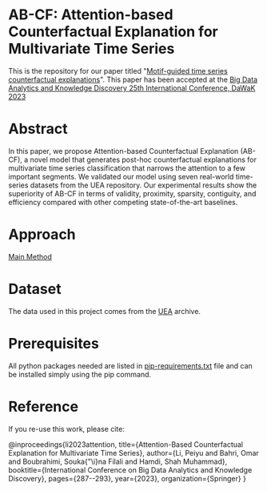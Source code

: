 # AB-CF: Attention-based Counterfactual Explanation for Multivariate Time Series 
This is the repository for our paper titled "[Motif-guided time series counterfactual explanations](https://link.springer.com/chapter/10.1007/978-3-031-39831-5_26)". This paper has been accepted at the [Big Data Analytics and Knowledge Discovery 25th International Conference, DaWaK 2023](https://link.springer.com/book/10.1007/978-3-031-39831-5)
 
# Abstract
In this paper, we propose Attention-based Counterfactual Explanation (AB-CF), a novel model that generates post-hoc counterfactual explanations for multivariate time series classification that narrows the attention to a few important segments. We validated our model using seven real-world time-series datasets from the UEA repository. Our experimental results show the superiority of AB-CF in terms of validity, proximity, sparsity, contiguity, and efficiency compared with other competing state-of-the-art baselines.

# Approach
[Main Method](main_fig.png) 

# Dataset
The data used in this project comes from the [UEA](https://arxiv.org/abs/1811.00075) archive.

# Prerequisites
All python packages needed are listed in [pip-requirements.txt](pip-requirements.txt) file and can be installed simply using the pip command.

# Reference
If you re-use this work, please cite:

@inproceedings{li2023attention,
  title={Attention-Based Counterfactual Explanation for Multivariate Time Series},
  author={Li, Peiyu and Bahri, Omar and Boubrahimi, Souka{\"\i}na Filali and Hamdi, Shah Muhammad},
  booktitle={International Conference on Big Data Analytics and Knowledge Discovery},
  pages={287--293},
  year={2023},
  organization={Springer}
}
